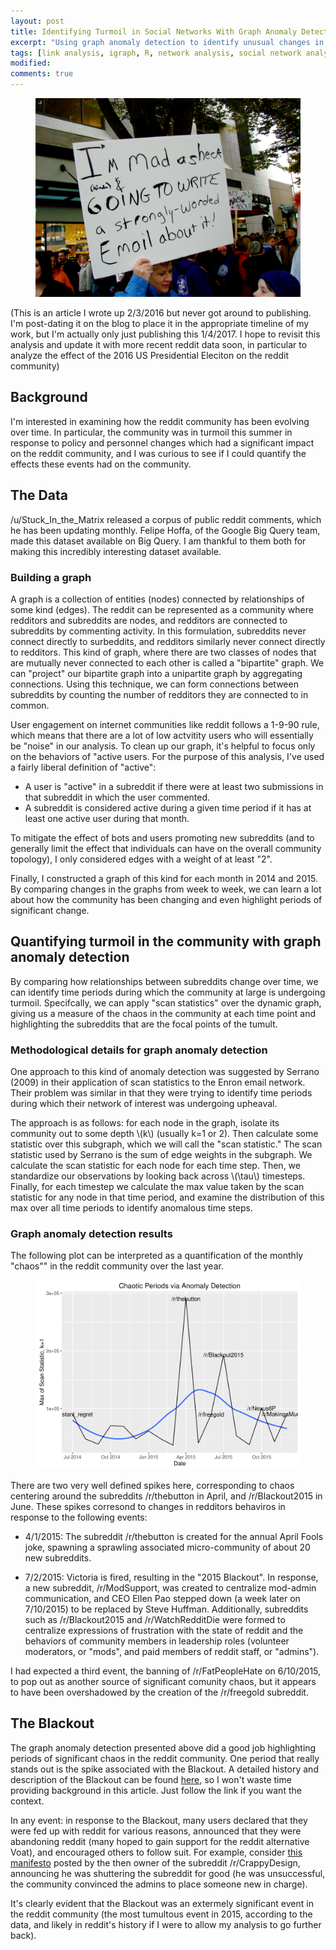 ```yaml
---
layout: post
title: Identifying Turmoil in Social Networks With Graph Anomaly Detection
excerpt: "Using graph anomaly detection to identify unusual changes in the Reddit community structure that are characteristic of community turmoil"
tags: [link analysis, igraph, R, network analysis, social network analysis, anomaly detection, reddit]
modified:
comments: true
---
```


<figure>
    <img src="/images/mad_as_heck.jpg">
</figure>

(This is an article I wrote up 2/3/2016 but never got around to publishing. I'm post-dating it on the blog to place it in the appropriate timeline of my work, but I'm actually only just publishing this 1/4/2017. I hope to revisit this analysis and update it with more recent reddit data soon, in particular to analyze the effect of the 2016 US Presidential Eleciton on the reddit community)

## Background

I'm interested in examining how the reddit community has been evolving over time. In particular, the community was in turmoil this summer in response to policy and personnel changes which had a significant impact on the reddit community, and I was curious to see if I could quantify the effects these events had on the community.

## The Data

/u/Stuck_In_the_Matrix released a corpus of public reddit comments, which he has been updating monthly. Felipe Hoffa, of the Google Big Query team, made this dataset available on Big Query. I am thankful to them both for making this incredibly interesting dataset available.

### Building a graph

A graph is a collection of entities (nodes) connected by relationships of some kind (edges). The reddit can be represented as a community where redditors and subreddits are nodes, and redditors are connected to subreddits by commenting activity. In this formulation, subreddits never connect directly to surbeddits, and redditors similarly never connect directly to redditors. This kind of graph, where there are two classes of nodes that are mutually never connected to each other is called a "bipartite" graph. We can "project" our bipartite graph into a unipartite graph by aggregating connections. Using this technique, we can form connections between subreddits by counting the number of redditors they are connected to in common.

User engagement on internet communities like reddit follows a 1-9-90 rule, which means that there are a lot of low actvitity users who will essentially be "noise" in our analysis. To clean up our graph, it's helpful to focus only on the behaviors of "active users. For the purpose of this analysis, I've used a fairly liberal definition of "active": 

* A user is "active" in a subreddit if there were at least two submissions in that subreddit in which the user commented.
* A subreddit is considered active during a given time period if it has at least one active user during that month.

To mitigate the effect of bots and users promoting new subreddits (and to generally limit the effect that individuals can have on the overall community topology), I only considered edges with a weight of at least "2".  


Finally, I constructed a graph of this kind for each month in 2014 and 2015. By comparing changes in the graphs from week to week, we can learn a lot about how the community has been changing and even highlight periods of significant change.

## Quantifying turmoil in the community with graph anomaly detection

By comparing how relationships between subreddits change over time, we can identify time periods during which the community at large is undergoing turmoil. Specifcally, we can apply "scan statistics" over the dynamic graph, giving us a measure of the chaos in the community at each time point and highlighting the subreddits that are the focal points of the tumult.

### Methodological details for graph anomaly detection

One approach to this kind of anomaly detection was suggested by Serrano (2009) in their application of scan statistics to the Enron email network. Their problem was similar in that they were trying to identify time periods during which their network of interest was undergoing upheaval.

The approach is as follows: for each node in the graph, isolate its community out to some depth \\(k\\) (usually k=1 or 2). Then calculate some statistic over this subgraph, which we will call the "scan statistic." The scan statistic used by Serrano is the sum of edge weights in the subgraph. We calculate the scan statistic for each node for each time step. Then, we standardize our observations by looking back across \\(\tau\\) timesteps. Finally, for each timestep we calculate the max value taken by the scan statistic for any node in that time period, and examine the distribution of this max over all time periods to identify anomalous time steps.

### Graph anomaly detection results

The following plot can be interpreted as a quantification of the monthly "chaos"" in the reddit community over the last year.

<figure>
    <a href="/images/reddit_chaos_2015.png">
        <img src="/images/reddit_chaos_2015.png">
    </a>
</figure>

There are two very well defined spikes here, corresponding to chaos centering around the subreddits /r/thebutton in April, and /r/Blackout2015 in June. These spikes corresond to changes in redditors behaviros in response to the following events:


* 4/1/2015: The subreddit /r/thebutton is created for the annual April Fools joke, spawning a sprawling associated micro-community of about 20 new subreddits.


* 7/2/2015: Victoria is fired, resulting in the "2015 Blackout". In response, a new subreddit, /r/ModSupport, was created to centralize mod-admin communication, and CEO Ellen Pao stepped down (a week later on 7/10/2015) to be replaced by Steve Huffman. Additionally, subreddits such as /r/Blackout2015 and /r/WatchRedditDie were formed to centralize expressions of frustration with the state of reddit and the behaviors of community members in leadership roles (volunteer moderators, or "mods", and paid members of reddit staff, or "admins").

I had expected a third event, the banning of /r/FatPeopleHate on 6/10/2015, to pop out as another source of significant comunity chaos, but it appears to have been overshadowed by the creation of the /r/freegold subreddit.

## The Blackout

The graph anomaly detection presented above did a good job highlighting periods of significant chaos in the reddit community. One period that really stands out is the spike associated with the Blackout. A detailed history and description of the Blackout can be found [here](https://www.reddit.com/r/OutOfTheLoop/wiki/index/retired_questions#wiki_what_was_the_amageddon.2Freddit_blackout.3F), so I won't waste time providing background in this article. Just follow the link if you want the context.

In any event: in response to the Blackout, many users declared that they were fed up with reddit for various reasons, announced that they were abandoning reddit (many hoped to gain support for the reddit alternative Voat), and encouraged others to follow suit. For example, consider [this manifesto](https://www.reddit.com/r/Blackout2015/comments/3c2xmk/ive_closed_down_rcrappydesign_for_good_ive/) posted by the then owner of the subreddit /r/CrappyDesign, announcing he was shuttering the subreddit for good (he was unsuccessful, the community convinced the admins to place someone new in charge).

It's clearly evident that the Blackout was an extermely significant event in the reddit community (the most tumultous event in 2015, according to the data, and likely in reddit's history if I were to allow my analysis to go further back).